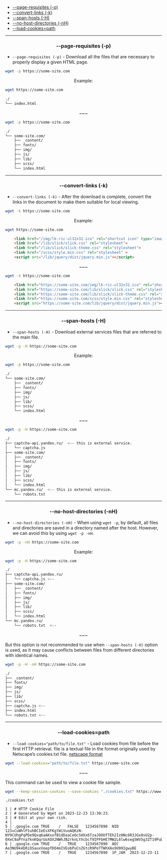 - [--page-requisites (-p)](#1)
- [--convert-links (-k)](#2)
- [--span-hosts (-H)](#3)
- [--no-host-directories (-nH)](#4)
- [--load-cookies=path](#5)

---

<h3 id="1" align="center">--page-requisites (-p)</h3>

- `--page-requisites (-p)` - Download all the files that are necessary to
  properly display a given HTML page.

```sh
wget -p https://some-site.com
```

<p align="center">Example:</p>

```sh
wget https://some-site.com
```
```sh
./
└── index.html
```

<p align="center">~~~</p>

```sh
wget -p https://some-site.com
```
```sh
./
└── some-site.com/
    ├── _content/
    ├── fonts/
    ├── img/
    ├── js/
    ├── lib/
    ├── scss/
    └── index.html
```

---

<h3 id="2" align="center">--convert-links (-k)</h3>

- `--convert-links (-k)` - After the download is complete, convert the links in
  the document to make them suitable for local viewing.

```sh
wget -k https://some-site.com
```

<p align="center">Example:</p>

```sh
wget https://some-site.com
```
```html
    <link href="/img/lk-ric-ul32x32.ico" rel="shortcut icon" type="image/x-icon" />
    <link href="/lib/slick/slick.css" rel="stylesheet">
    <link href="/lib/slick/slick-theme.css" rel="stylesheet">
    <link href="/scss/style.min.css" rel="stylesheet" >
    <script src="/lib/jquery/dist/jquery.min.js"></script>
```

<p align="center">~~~</p>

```sh
wget -k https://some-site.com
```
```html
    <link href="https://some-site.com/img/lk-ric-ul32x32.ico" rel="shortcut icon" type="image/x-icon" />
    <link href="https://some-site.com/lib/slick/slick.css" rel="stylesheet">
    <link href="https://some-site.com/lib/slick/slick-theme.css" rel="stylesheet">
    <link href="https://some-site.com/scss/style.min.css" rel="stylesheet" >
    <script src="https://some-site.com/lib/jquery/dist/jquery.min.js"></script>
```

---

<h3 id="3" align="center">--span-hosts (-H)</h3>

- `--span-hosts (-H)` - Download external services files that are referred to
  the main file.

```sh
wget -p -H https://some-site.com
```

<p align="center">Example:</p>

```sh
wget -p https://some-site.com
```
```sh
./
└── some-site.com/
    ├── _content/
    ├── fonts/
    ├── img/
    ├── js/
    ├── lib/
    ├── scss/
    └── index.html
```

<p align="center">~~~</p>

```sh
wget -p -H https://some-site.com
```
```sh
./
├── captcha-api.yandex.ru/  <-- this is external service.
│   └── captcha.js
├── some-site.com/
│   ├── _content/
│   ├── fonts/
│   ├── img/
│   ├── js/
│   ├── lib/
│   ├── scss/
│   └── index.html
└── mc.yandex.ru/  <-- this is external service.
    └── robots.txt
```

---

<h3 id="4" align="center">--no-host-directories (-nH)</h3>

- `--no-host-directories (-nH)` - When using `wget -p`, by default, all files
  and directories are saved in a directory named after the host. However, we
  can avoid this by using `wget -p -nH`.

```sh
wget -p -nH https://some-site.com
```

<p align="center">Example:</p>

```sh
wget -p -H https://some-site.com
```
```sh
./
├── captcha-api.yandex.ru/
│   └── captcha.js <--
├── some-site.com/
│   ├── _content/
│   ├── fonts/
│   ├── img/
│   ├── js/
│   ├── lib/
│   ├── scss/
│   └── index.html
└── mc.yandex.ru/
    └── robots.txt  <--
```

<p align="center">~~~</p>

But this option is not recommended to use when `--span-hosts (-H)` option is
used, as it may cause conflicts between files from different directories with
identical names.

```sh
wget -p -H -nH https://some-site.com
```
```sh
./
├── _content/
├── fonts/
├── img/
├── js/
├── lib/
├── scss/
├── captcha.js <--
├── index.html
└── robots.txt <--
```

---

<h3 id="5" align="center">--load-cookies=path</h3>

- `--load-cookies="path/to/file.txt"` - Load cookies from file before the first
  HTTP retrieval. file is a textual file in the format originally used by
  Netscape’s cookies.txt file. [netscape format](https://docs.cyotek.com/cyowcopy/current/netscapecookieformat.html)

```sh
wget --load-cookies="path/to/file.txt" https://some-site.com
```

<p align="center">~~~</p>

This command can be used to view a cookie file sample.

```sh
wget --keep-session-cookies --save-cookies "./cookies.txt" https://www.google.com
```
```text
./cookies.txt

1 | # HTTP Cookie File
2 | # Generated by Wget on 2023-12-23 13:30:23.
3 | # Edit at your own risk.
4 | 
5 | .google.com	TRUE	/	FALSE	1234567890	NID	123=CuWhlP1uhBCIeEsXFKgtWiVuoAQKzN-NY9CUhgPqPDe9Qxq6aAKxofB1dDaaCeOcSHXx6TzaJOOUfTEh2IzHNc6R3JGx8sU2p-0XeC9aPYna7knKQqrUoXOX2NWhJB2rknLYXcbcf9IPFbHE7MW2L6lw6segSWV5g3ZT19PuDQc
6 | .google.com	TRUE	/	TRUE	1234567890	AEC	Ae3NU9k4bRiDSauxVeepfDO4mIVEobPuCnZGtcR9PeTTWhXAx9U99IgwyBE
7 | .google.com	TRUE	/	TRUE	1234567890	1P_JAR	2023-12-23-11
```